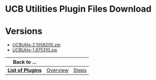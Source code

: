 
UCB Utilities Plugin Files Download
===================================

# Versions

- [UCBUtils-2.1058205.zip](https://raw.githubusercontent.com/osmsnbey/todelete2/main/files/UCB/UCBUtils/UCBUtils-2.1058205.zip)
- [UCBUtils-1.975310.zip](https://raw.githubusercontent.com/osmsnbey/todelete2/main/files/UCB/UCBUtils/UCBUtils-1.975310.zip)

|Back to ...|||
| :---: | :---: | :---: |
|[**List of Plugins**](../../index.md)|[Overview](./overview.md)|[Steps](./steps.md)|
